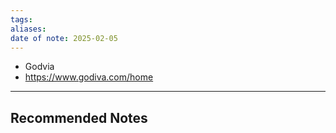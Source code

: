 ```yaml
---
tags: 
aliases: 
date of note: 2025-02-05
---
```


- Godvia
- https://www.godiva.com/home









-----------
##  Recommended Notes